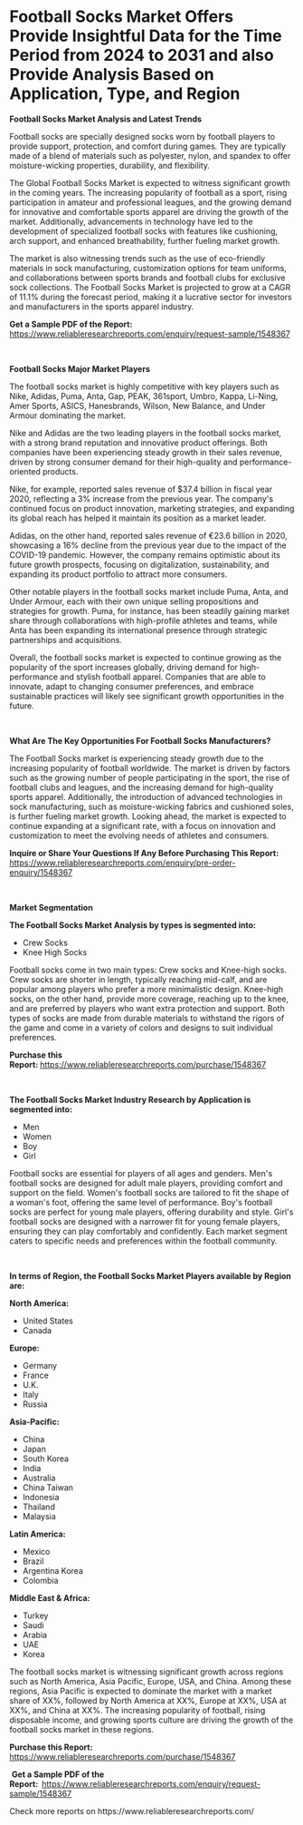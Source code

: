 <p><h1>Football Socks Market Offers Provide Insightful Data for the Time Period from 2024 to 2031 and also Provide Analysis Based on Application, Type, and Region</h1></p><p><strong>Football Socks Market Analysis and Latest Trends</strong></p>
<p><p>Football socks are specially designed socks worn by football players to provide support, protection, and comfort during games. They are typically made of a blend of materials such as polyester, nylon, and spandex to offer moisture-wicking properties, durability, and flexibility.</p><p>The Global Football Socks Market is expected to witness significant growth in the coming years. The increasing popularity of football as a sport, rising participation in amateur and professional leagues, and the growing demand for innovative and comfortable sports apparel are driving the growth of the market. Additionally, advancements in technology have led to the development of specialized football socks with features like cushioning, arch support, and enhanced breathability, further fueling market growth.</p><p>The market is also witnessing trends such as the use of eco-friendly materials in sock manufacturing, customization options for team uniforms, and collaborations between sports brands and football clubs for exclusive sock collections. The Football Socks Market is projected to grow at a CAGR of 11.1% during the forecast period, making it a lucrative sector for investors and manufacturers in the sports apparel industry.</p></p>
<p><strong>Get a Sample PDF of the Report:&nbsp;</strong> <a href="https://www.reliableresearchreports.com/enquiry/request-sample/1548367">https://www.reliableresearchreports.com/enquiry/request-sample/1548367</a></p>
<p>&nbsp;</p>
<p><strong>Football Socks Major Market Players</strong></p>
<p><p>The football socks market is highly competitive with key players such as Nike, Adidas, Puma, Anta, Gap, PEAK, 361sport, Umbro, Kappa, Li-Ning, Amer Sports, ASICS, Hanesbrands, Wilson, New Balance, and Under Armour dominating the market. </p><p>Nike and Adidas are the two leading players in the football socks market, with a strong brand reputation and innovative product offerings. Both companies have been experiencing steady growth in their sales revenue, driven by strong consumer demand for their high-quality and performance-oriented products.</p><p>Nike, for example, reported sales revenue of $37.4 billion in fiscal year 2020, reflecting a 3% increase from the previous year. The company's continued focus on product innovation, marketing strategies, and expanding its global reach has helped it maintain its position as a market leader.</p><p>Adidas, on the other hand, reported sales revenue of €23.6 billion in 2020, showcasing a 16% decline from the previous year due to the impact of the COVID-19 pandemic. However, the company remains optimistic about its future growth prospects, focusing on digitalization, sustainability, and expanding its product portfolio to attract more consumers.</p><p>Other notable players in the football socks market include Puma, Anta, and Under Armour, each with their own unique selling propositions and strategies for growth. Puma, for instance, has been steadily gaining market share through collaborations with high-profile athletes and teams, while Anta has been expanding its international presence through strategic partnerships and acquisitions.</p><p>Overall, the football socks market is expected to continue growing as the popularity of the sport increases globally, driving demand for high-performance and stylish football apparel. Companies that are able to innovate, adapt to changing consumer preferences, and embrace sustainable practices will likely see significant growth opportunities in the future.</p></p>
<p>&nbsp;</p>
<p><strong>What Are The Key Opportunities For Football Socks Manufacturers?</strong></p>
<p><p>The Football Socks market is experiencing steady growth due to the increasing popularity of football worldwide. The market is driven by factors such as the growing number of people participating in the sport, the rise of football clubs and leagues, and the increasing demand for high-quality sports apparel. Additionally, the introduction of advanced technologies in sock manufacturing, such as moisture-wicking fabrics and cushioned soles, is further fueling market growth. Looking ahead, the market is expected to continue expanding at a significant rate, with a focus on innovation and customization to meet the evolving needs of athletes and consumers.</p></p>
<p><strong>Inquire or Share Your Questions If Any Before Purchasing This Report:</strong> <a href="https://www.reliableresearchreports.com/enquiry/pre-order-enquiry/1548367">https://www.reliableresearchreports.com/enquiry/pre-order-enquiry/1548367</a></p>
<p>&nbsp;</p>
<p><strong>Market Segmentation</strong></p>
<p><strong>The Football Socks Market Analysis by types is segmented into:</strong></p>
<p><ul><li>Crew Socks</li><li>Knee High Socks</li></ul></p>
<p><p>Football socks come in two main types: Crew socks and Knee-high socks. Crew socks are shorter in length, typically reaching mid-calf, and are popular among players who prefer a more minimalistic design. Knee-high socks, on the other hand, provide more coverage, reaching up to the knee, and are preferred by players who want extra protection and support. Both types of socks are made from durable materials to withstand the rigors of the game and come in a variety of colors and designs to suit individual preferences.</p></p>
<p><strong>Purchase this Report:&nbsp;</strong><a href="https://www.reliableresearchreports.com/purchase/1548367">https://www.reliableresearchreports.com/purchase/1548367</a></p>
<p>&nbsp;</p>
<p><strong>The Football Socks Market Industry Research by Application is segmented into:</strong></p>
<p><ul><li>Men</li><li>Women</li><li>Boy</li><li>Girl</li></ul></p>
<p><p>Football socks are essential for players of all ages and genders. Men's football socks are designed for adult male players, providing comfort and support on the field. Women's football socks are tailored to fit the shape of a woman's foot, offering the same level of performance. Boy's football socks are perfect for young male players, offering durability and style. Girl's football socks are designed with a narrower fit for young female players, ensuring they can play comfortably and confidently. Each market segment caters to specific needs and preferences within the football community.</p></p>
<p>&nbsp;</p>
<p><strong>In terms of Region, the Football Socks Market Players available by Region are:</strong></p>
<p>
    <p> <strong> North America: </strong>
        <ul>
            <li>United States</li>
            <li>Canada</li>
        </ul>
        </p> 
    <p> <strong> Europe: </strong>
        <ul>
            <li>Germany</li>
            <li>France</li>
            <li>U.K.</li>
            <li>Italy</li>
            <li>Russia</li>
        </ul>
        </p> 
    <p> <strong> Asia-Pacific: </strong>
        <ul>
            <li>China</li>
            <li>Japan</li>
            <li>South Korea</li>
            <li>India</li>
            <li>Australia</li>
            <li>China Taiwan</li>
            <li>Indonesia</li>
            <li>Thailand</li>
            <li>Malaysia</li>
        </ul>
        </p> 
    <p> <strong> Latin America: </strong>
        <ul>
            <li>Mexico</li>
            <li>Brazil</li>
            <li>Argentina Korea</li>
            <li>Colombia</li>
        </ul>
        </p> 
    <p> <strong> Middle East & Africa: </strong>
        <ul>
            <li>Turkey</li>
            <li>Saudi</li>
            <li>Arabia</li>
            <li>UAE</li>
            <li>Korea</li>
        </ul>
    </p>
    </p>
<p><p>The football socks market is witnessing significant growth across regions such as North America, Asia Pacific, Europe, USA, and China. Among these regions, Asia Pacific is expected to dominate the market with a market share of XX%, followed by North America at XX%, Europe at XX%, USA at XX%, and China at XX%. The increasing popularity of football, rising disposable income, and growing sports culture are driving the growth of the football socks market in these regions.</p></p>
<p><strong>Purchase this Report: </strong><a href="https://www.reliableresearchreports.com/purchase/1548367">https://www.reliableresearchreports.com/purchase/1548367</a></p>
<p>&nbsp;<strong>Get a Sample PDF of the Report:&nbsp;&nbsp;</strong><a href="https://www.reliableresearchreports.com/enquiry/request-sample/1548367">https://www.reliableresearchreports.com/enquiry/request-sample/1548367</a></p>
<p><strong></strong></p>
<p>Check more reports on https://www.reliableresearchreports.com/</p>
